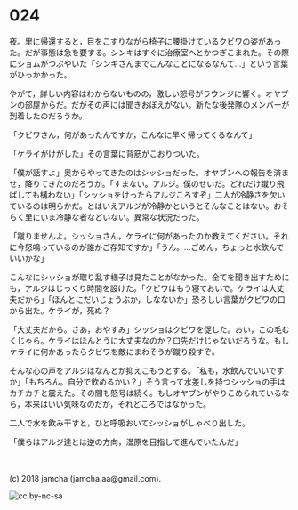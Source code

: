 # 024

夜。里に帰還すると，目をこすりながら椅子に腰掛けているクビワの姿があった。だが事態は急を要する。シンキはすぐに治療室へとかつぎこまれた。その際にショムがつぶやいた「シンキさんまでこんなことになるなんて…」という言葉がひっかかった。  

やがて，詳しい内容はわからないものの，激しい怒号がラウンジに響く。オヤブンの部屋からだ。だがその声には聞きおぼえがない。新たな後発隊のメンバーが到着したのだろうか。  

「クビワさん，何があったんですか，こんなに早く帰ってくるなんて」  

「ケライがけがした」その言葉に背筋がこおりついた。  

「僕が話すよ」奥からやってきたのはシッショだった。オヤブンへの報告を済ませ，降りてきたのだろうか。「すまない。アルジ。僕のせいだ。どれだけ蹴り飛ばしても構わない」「シッショをけったらアルジころすぞ」二人が冷静さを欠いているのは明らかだ。とはいえアルジが冷静かというとそんなことはない。おそらく里にいま冷静な者などいない。異常な状況だった。  

「蹴りませんよ。シッショさん，ケライに何があったのか教えてください。それに今怒鳴っているのが誰かご存知ですか」「うん。…ごめん，ちょっと水飲んでいいかな」  

こんなにシッショが取り乱す様子は見たことがなかった。全てを聞き出すためにも，アルジはじっくり時間を設けた。「クビワはもう寝ておいで。ケライは大丈夫だから」「ほんとにだいじょうぶか，しなないか」恐ろしい言葉がクビワの口から出た。ケライが，死ぬ？  

「大丈夫だから。さあ，おやすみ」シッショはクビワを促した。おい，この毛むくじゃら。ケライはほんとうに大丈夫なのか？口先だけじゃないだろうな。もしケライに何かあったらクビワを敵にまわそうが蹴り殺すぞ。  

そんな心の声をアルジはなんとか抑えこもうとする。「私も，水飲んでいいですか」「もちろん。自分で飲めるかい？」そう言って水差しを持つシッショの手はカチカチと震えた。その間も怒号は続く。もしオヤブンがやりこめられているなら，本来はいい気味なのだが，それどころではなかった。  

二人で水を飲み干すと，ひと呼吸おいてシッショがしゃべり出した。  

「僕らはアルジ達とは逆の方向，湿原を目指して進んでいたんだ」  

<br>  
<br>  
(c) 2018 jamcha (jamcha.aa@gmail.com).  

![cc by-nc-sa](https://i.creativecommons.org/l/by-nc-sa/4.0/88x31.png)
